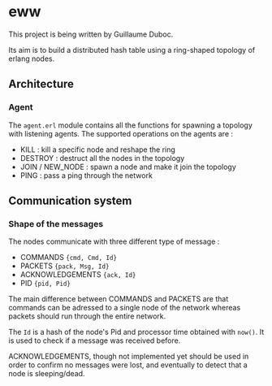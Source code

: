 # eww

This project is being written by Guillaume Duboc.

Its aim is to build a distributed hash table using a ring-shaped topology
of erlang nodes.

## Architecture

### Agent

The `agent.erl` module contains all the functions for spawning a topology with
listening agents. The supported operations on the agents are :
	
- KILL : kill a specific node and reshape the ring
- DESTROY : destruct all the nodes in the topology
- JOIN / NEW_NODE : spawn a node and make it join the topology
- PING : pass a ping through the network

## Communication system

### Shape of the messages

The nodes communicate with three different type of message :
	
- COMMANDS `{cmd, Cmd, Id}`
- PACKETS `{pack, Msg, Id}`
- ACKNOWLEDGEMENTS `{ack, Id}`
- PID `{pid, Pid}`

The main difference between COMMANDS and PACKETS are that commands can be 
adressed to a single node of the network whereas packets should run through
the entire network.

The `Id` is a hash of the node's Pid and processor time obtained with `now()`.
It is used to check if a message was received before.

ACKNOWLEDGEMENTS, though not implemented yet should be used in order to confirm
no messages were lost, and eventually to detect that a node is sleeping/dead.
